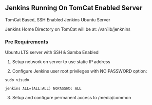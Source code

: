 ## Jenkins Running On TomCat Enabled Server

TomCat Based, SSH Enabled Jenkins Ubuntu Server

Jenkins Home Directory on TomCat will be at: /var/lib/jenknins

### Pre Requirements

Ubuntu LTS server with SSH & Samba Enabled

1. Setup network on server to use static IP address

2. Configure Jenkins user root privileges with NO PASSWORD option:
```
sudo visudo

jenkins ALL=(ALL:ALL) NOPASSWD: ALL
```
3. Setup and configure permanent access to /media/common


